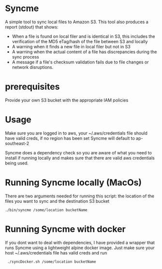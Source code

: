 # Syncme
A simple tool to sync local files to Amazon S3.
This tool also produces a report (stdout) that shows:
- When a file is found on local filer and is identical in S3, this includes the verification of the MD5 eTag/hash of the file between S3 and locally
- A warning when it finds a new file in local filer but not in S3
- A warning when the actual content of a file has discrepancies during the sync process
- A message if a file's checksum validation fails due to file changes or network disruptions.

# prerequisites
Provide your own S3 bucket with the appropriate IAM policies

# Usage

Make sure you are logged in to aws, your ~/.aws/credentials file should have valid creds, if no region has been set Syncme will default to ap-southeast-2

Syncme does a dependency check so you are aware of what you need to install if running locally and makes sure that there are valid aws credentials being used.

# Running Syncme locally (MacOs)


There are two arguments needed for running this script: the location of the files you want to sync and the destination S3 bucket

```
./bin/syncme /some/location bucketName
```

# Running Syncme with docker

If you dont want to deal with dependencies, I have provided a wrapper  that runs Syncme using a lightweight alpine docker image.
Just make sure your host ~/.aws/credentials file has valid creds and run

```
 ./syncDocker.sh /some/location bucketName
```
